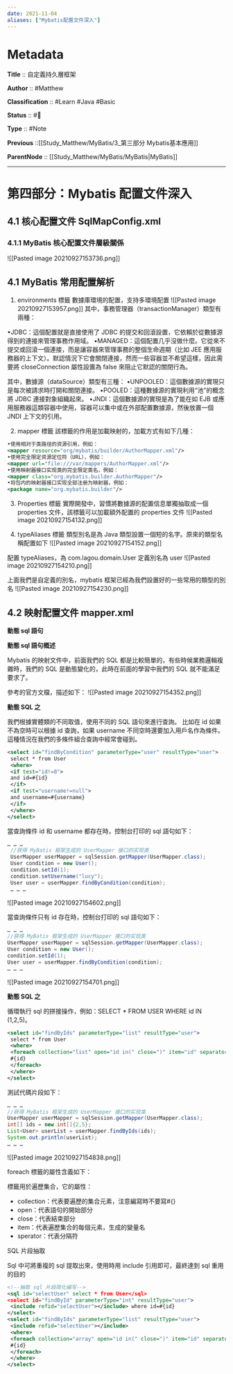 ```yaml
---
date: 2021-11-04
aliases: ["Mybatis配置文件深入"]
---
```


# Metadata

**Title** :: 自定義持久層框架

**Author** :: #Matthew 

**Classification** :: #Learn #Java #Basic

**Status** :: #🌱

**Type** :: #Note

**Previous** ::[[Study_Matthew/MyBatis/3_第三部分 Mybatis基本應⽤]]

**ParentNode** :: [[Study_Matthew/MyBatis/MyBatis|MyBatis]]

---

# 第四部分：Mybatis 配置⽂件深⼊

## 4.1 核⼼配置⽂件 SqlMapConfig.xml

### 4.1.1 MyBatis 核心配置文件層級關係
![[Pasted image 20210927153736.png]]


## 4.1 MyBatis 常⽤配置解析
1) environments 標籤
數據庫環境的配置，⽀持多環境配置
![[Pasted image 20210927153957.png]]
其中，事務管理器（transactionManager）類型有兩種：

•JDBC：這個配置就是直接使⽤了 JDBC 的提交和回滾設置，它依賴於從數據源得到的連接來管理事務作⽤域。
•MANAGED：這個配置⼏乎沒做什麼。它從來不提交或回滾⼀個連接，⽽是讓容器來管理事務的整個⽣命週期（⽐如 JEE 應⽤服務器的上下⽂）。默認情況下它會關閉連接，然⽽⼀些容器並不希望這樣，因此需要將 closeConnection 屬性設置為 false 來阻⽌它默認的關閉⾏為。

其中，數據源（dataSource）類型有三種：
•UNPOOLED：這個數據源的實現只是每次被請求時打開和關閉連接。
•POOLED：這種數據源的實現利⽤“池”的概念將 JDBC 連接對象組織起來。
•JNDI：這個數據源的實現是為了能在如 EJB 或應⽤服務器這類容器中使⽤，容器可以集中或在外部配置數據源，然後放置⼀個 JNDI 上下⽂的引⽤。

2) mapper 標籤
該標籤的作⽤是加載映射的，加載⽅式有如下⼏種：
```xml
•使⽤相对于类路径的资源引⽤，例如：
<mapper resource="org/mybatis/builder/AuthorMapper.xml"/>
•使⽤完全限定资源定位符（URL），例如：
<mapper url="file:///var/mappers/AuthorMapper.xml"/>
•使⽤映射器接⼝实现类的完全限定类名，例如：
<mapper class="org.mybatis.builder.AuthorMapper"/>
•将包内的映射器接⼝实现全部注册为映射器，例如：
<package name="org.mybatis.builder"/>
```

3) Properties 標籤
實際開發中，習慣將數據源的配置信息單獨抽取成⼀個 properties ⽂件，該標籤可以加載額外配置的 properties ⽂件
 ![[Pasted image 20210927154132.png]]
 
4) typeAliases 標籤
類型別名是為 Java 類型設置⼀個短的名字。原來的類型名稱配置如下
 ![[Pasted image 20210927154152.png]]
 
配置 typeAliases，為 com.lagou.domain.User 定義別名為 user
![[Pasted image 20210927154210.png]]

上⾯我們是⾃定義的別名，mybatis 框架已經為我們設置好的⼀些常⽤的類型的別名
![[Pasted image 20210927154230.png]]


## 4.2 映射配置文件 mapper.xml
**動態 sql 語句**

**動態 sql 語句概述**

Mybatis 的映射⽂件中，前⾯我們的 SQL 都是⽐較簡單的，有些時候業務邏輯複雜時，我們的 SQL 是動態變化的，此時在前⾯的學習中我們的 SQL 就不能滿⾜要求了。

參考的官⽅⽂檔，描述如下：
![[Pasted image 20210927154352.png]]

**動態 SQL 之** 

我們根據實體類的不同取值，使⽤不同的 SQL 語句來進⾏查詢。 ⽐如在 id 如果不為空時可以根據 id 查詢，如果 username 不同空時還要加⼊⽤戶名作為條件。這種情況在我們的多條件組合查詢中經常會碰到。
```xml
<select id="findByCondition" parameterType="user" resultType="user">
 select * from User
 <where>
 <if test="id!=0">
 and id=#{id}
 </if>
 <if test="username!=null">
 and username=#{username}
 </if>
 </where>
</select>
```

當查詢條件 id 和 username 都存在時，控制台打印的 sql 語句如下：
```java
… … …
 //获得 MyBatis 框架⽣成的 UserMapper 接⼝的实现类
 UserMapper userMapper = sqlSession.getMapper(UserMapper.class);
 User condition = new User();
 condition.setId(1);
 condition.setUsername("lucy");
 User user = userMapper.findByCondition(condition);
 … … …
```
![[Pasted image 20210927154602.png]]

當查詢條件只有 id 存在時，控制台打印的 sql 語句如下：
```java
… … …
//获得 MyBatis 框架⽣成的 UserMapper 接⼝的实现类
UserMapper userMapper = sqlSession.getMapper(UserMapper.class);
User condition = new User();
condition.setId(1);
User user = userMapper.findByCondition(condition);
… … …

```
![[Pasted image 20210927154701.png]]

**動態 SQL 之**

循環執⾏ sql 的拼接操作，例如：SELECT * FROM USER WHERE id IN (1,2,5)。
```xml
<select id="findByIds" parameterType="list" resultType="user">
 select * from User
 <where>
 <foreach collection="list" open="id in(" close=")" item="id" separator=",">
 #{id}
 </foreach>
 </where>
</select>
```

測試代碼⽚段如下：
```java
… … …
//获得 MyBatis 框架⽣成的 UserMapper 接⼝的实现类
UserMapper userMapper = sqlSession.getMapper(UserMapper.class);
int[] ids = new int[]{2,5};
List<User> userList = userMapper.findByIds(ids);
System.out.println(userList);
… … …

```
![[Pasted image 20210927154838.png]]

foreach 標籤的屬性含義如下：

標籤⽤於遍歷集合，它的屬性：
- collection：代表要遍歷的集合元素，注意編寫時不要寫#{}
- open：代表語句的開始部分
- close：代表結束部分
- item：代表遍歷集合的每個元素，⽣成的變量名
- sperator：代表分隔符

SQL ⽚段抽取

Sql 中可將重複的 sql 提取出來，使⽤時⽤ include 引⽤即可，最終達到 sql 重⽤的⽬的
```xml
<!--抽取 sql ⽚段简化编写-->
<sql id="selectUser" select * from User</sql>
<select id="findById" parameterType="int" resultType="user">
 <include refid="selectUser"></include> where id=#{id}
</select>
<select id="findByIds" parameterType="list" resultType="user">
 <include refid="selectUser"></include>
 <where>
 <foreach collection="array" open="id in(" close=")" item="id" separator=",">
 #{id}
 </foreach>
 </where>
</select>
```

















